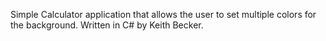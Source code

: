 Simple Calculator application that allows the user to set multiple colors for the background. Written in C# by Keith Becker.